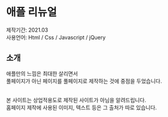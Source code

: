 # 애플 리뉴얼
제작기간: 2021.03<br />
사용언어: Html / Css / Javascript / jQuery

## 소개
애플만의 느낌은 최대한 살리면서<br />
풀페이지가 아닌 페이지를 풀페이지로 제작하는 것에 중점을 두었습니다.<br /><br />

본 사이트는 상업적용도로 제작된 사이트가 아님을 알려드립니다.<br />
홈페이지 제작에 사용된 이미지, 텍스트 등은 그 출처가 따로 있습니다.
